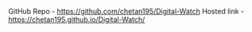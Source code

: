 GitHub Repo -  https://github.com/chetan195/Digital-Watch
Hosted link -  https://chetan195.github.io/Digital-Watch/
